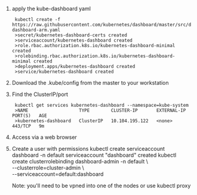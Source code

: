 1. apply the kube-dashboard yaml

        kubectl create -f https://raw.githubusercontent.com/kubernetes/dashboard/master/src/deploy/recommended/kubernetes-dashboard-arm.yaml
        >secret/kubernetes-dashboard-certs created
        >serviceaccount/kubernetes-dashboard created
        >role.rbac.authorization.k8s.io/kubernetes-dashboard-minimal created
        >rolebinding.rbac.authorization.k8s.io/kubernetes-dashboard-minimal created
        >deployment.apps/kubernetes-dashboard created
        >service/kubernetes-dashboard created

2. Download the .kube/config from the master to your workstation

3. Find the ClusterIP/port

        kubectl get services kubernetes-dashboard --namespace=kube-system
        >NAME                   TYPE        CLUSTER-IP       EXTERNAL-IP   PORT(S)   AGE
        >kubernetes-dashboard   ClusterIP   10.104.195.122   <none>        443/TCP   9m

4. Access via a web browser

5. Create a user with permissions
kubectl create serviceaccount dashboard -n default
serviceaccount "dashboard" created
kubectl create clusterrolebinding dashboard-admin -n default \  
  --clusterrole=cluster-admin \  
  --serviceaccount=default:dashboard

   Note: you'll need to be vpned into one of the nodes or use kubectl proxy
<!--stackedit_data:
eyJoaXN0b3J5IjpbLTM1Mjk2MTIwLC0yMDQ5NjYzMzQ1LC0xNz
AwOTYwMDIwXX0=
-->